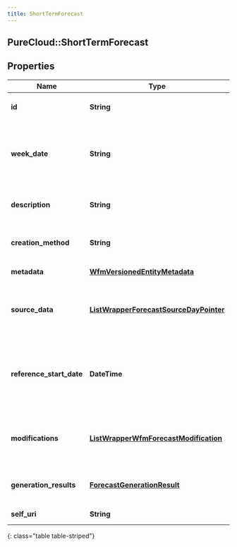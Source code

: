 ```yaml
---
title: ShortTermForecast
---
```

## PureCloud::ShortTermForecast

## Properties

|Name | Type | Description | Notes|
|------------ | ------------- | ------------- | -------------|
| **id** | **String** | The id of the short term forecast | |
| **week_date** | **String** | The weekDate of the short term forecast in yyyy-MM-dd format | |
| **description** | **String** | The description of the short term forecast | [optional] |
| **creation_method** | **String** | The method used to create this forecast | [optional] |
| **metadata** | [**WfmVersionedEntityMetadata**](WfmVersionedEntityMetadata.html) | Metadata for this forecast | |
| **source_data** | [**ListWrapperForecastSourceDayPointer**](ListWrapperForecastSourceDayPointer.html) | The source data references and metadata for this forecast | [optional] |
| **reference_start_date** | **DateTime** | ISO-8601 date that serves as the reference date for interval-based modifications | [optional] |
| **modifications** | [**ListWrapperWfmForecastModification**](ListWrapperWfmForecastModification.html) | The modifications that have been applied to this forecast | [optional] |
| **generation_results** | [**ForecastGenerationResult**](ForecastGenerationResult.html) | Forecast generation results, if applicable | [optional] |
| **self_uri** | **String** | The URI for this object | [optional] |
{: class="table table-striped"}


